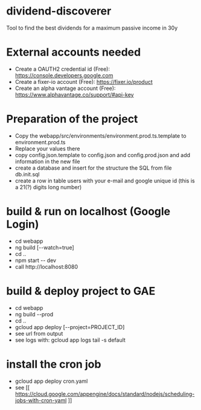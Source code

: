 # dividend-discoverer
Tool to find the best dividends for a maximum passive income in 30y

# External accounts needed
- Create a OAUTH2 credential id (Free): https://console.developers.google.com
- Create a fixer-io account (Free): https://fixer.io/product
- Create an alpha vantage account (Free): https://www.alphavantage.co/support/#api-key

# Preparation of the project
- Copy the webapp/src/environments/environment.prod.ts.template to environment.prod.ts
- Replace your values there
- copy config.json.template to config.json and config.prod.json and add information in the new file
- create a database and insert for the structure the SQL from file db.init.sql
- create a row in table users with your e-mail and google unique id (this is a 21(?) digits long number)

# build & run on localhost (Google Login)
- cd webapp
- ng build [--watch=true]
- cd ..
- npm start -- dev
- call http://localhost:8080

# build & deploy project to GAE
- cd webapp
- ng build --prod
- cd ..
- gcloud app deploy [--project=PROJECT_ID]
- see url from output
- see logs with: gcloud app logs tail -s default

# install the cron job
- gcloud app deploy cron.yaml
- see [[ https://cloud.google.com/appengine/docs/standard/nodejs/scheduling-jobs-with-cron-yaml ]]